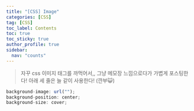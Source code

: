 ```yaml
---
title: "[CSS] Image"
categories: [CSS]
tag: [CSS]
toc_label: Contents
toc: true
toc_sticky: true
author_profile: true
sidebar:
  nav: "counts"
---
```


> 자꾸 css 이미지 태그를 까먹어서,, 그냥 메모장 느낌으로다가 가볍게 포스팅한다!
> 아래 세 줄은 늘 같이 사용한다! (깐부😺)

```jsx
background-image: url("");
background-position: center;
background-size: cover;
```

